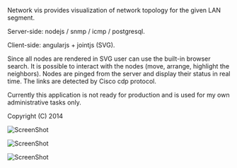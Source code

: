 Network vis provides visualization of network topology for the given LAN segment.

Server-side: nodejs / snmp / icmp / postgresql.

Client-side: angularjs + jointjs (SVG).

Since all nodes are rendered in SVG user can use the built-in browser search. It is possible to interact with the nodes (move, arrange, highlight the neighbors). Nodes are pinged from the server and display their status in real time. The links are detected by Cisco cdp protocol.

Currently this application is not ready for production and is used for my own administrative tasks only.

Copyright (C) 2014

![ScreenShot](https://raw.github.com/mink0/netvis/master/neteye-1.png)

![ScreenShot](https://raw.github.com/mink0/netvis/master/neteye-2.png)

![ScreenShot](https://raw.github.com/mink0/netvis/master/neteye-3.png)



